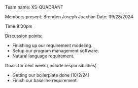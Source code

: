 Team name: XS-QUADRANT

Members present:
Brenden 
Joseph
Joachim
Date: 09/28/2024

Time:8:00pm

Discussion points: 

* Finishing up our requirement modeling.
* Setup our program management software.
* Natural language requirement.

Goals for next week (include responsibilities)
* Getting our boilerplate done (10/2/24)
* Finish our baseline requirement.

